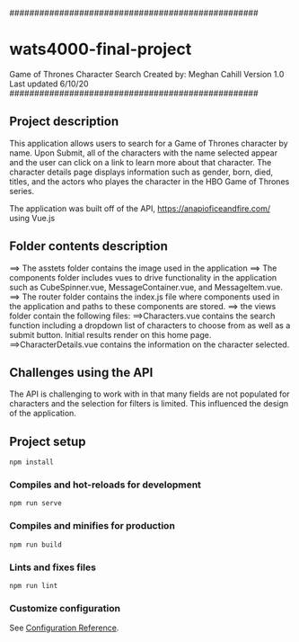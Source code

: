 ##################################################
# wats4000-final-project

Game of Thrones Character Search
Created by: Meghan Cahill
Version 1.0
Last updated 6/10/20
##################################################

## Project description

This application allows users to search for a Game of Thrones character by name. Upon Submit, all of the characters with the name selected appear and the user can click on 
a link to learn more about that character.  The character details page displays information such as gender, born, died, titles, and the actors who playes the character in the HBO Game of Thrones series.

The application was built off of the API, https://anapioficeandfire.com/ using Vue.js

## Folder contents description

==> The asstets folder contains the image used in the application
==> The components folder includes vues to drive functionality in the application such as CubeSpinner.vue, MessageContainer.vue, and MessageItem.vue.
==> The router folder contains the index.js file where components used in the application and paths to these components are stored.
==> the views folder contain the following files:
        ==>Characters.vue contains the search function including a dropdown list of characters to choose from as well as a submit button. Initial results render on this home page.  
        ==>CharacterDetails.vue contains the information on the character selected. 

## Challenges using the API

The API is challenging to work with in that many fields are not populated for characters and the selection for filters is limited.  This influenced the design of the application.

## Project setup
```
npm install
```

### Compiles and hot-reloads for development
```
npm run serve
```

### Compiles and minifies for production
```
npm run build
```

### Lints and fixes files
```
npm run lint
```

### Customize configuration
See [Configuration Reference](https://cli.vuejs.org/config/).
